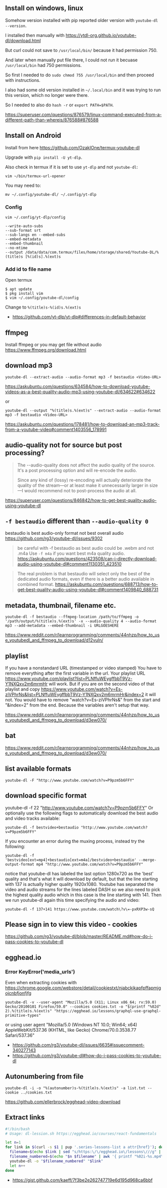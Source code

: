 ## Install on windows, linux

Somehow version installed with pip reported older version with `youtube-dl --version`.

I installed then manually with https://ytdl-org.github.io/youtube-dl/download.html

But curl could not save to `/usr/local/bin/` because it had permission 750.

And later when manually put file there, I could not run it becuase `/usr/local/bin` had 750 permissions.

So first I needed to do `sudo chmod 755 /usr/local/bin` and then proceed with instructions.

I also had some old version installed in `~/.local/bin` and it was trying to run this version, which no longer were there.

So I needed to also do `hash -r` or `export PATH=$PATH`.

https://superuser.com/questions/876579/linux-command-executed-from-a-different-path-than-whereis/876588#876588

## Install on Android

Install from here https://github.com/OzakIOne/termux-youtube-dl

Upgrade with `pip install -U yt-dlp`.

Also check in termux if it is set to use `yt-dlp` and not `youtube-dl`:

`vim ~/bin/termux-url-opener`

You may need to:

`mv ~/.config/youtube-dl/ ~/.config/yt-dlp`

### Config

`vim ~/.config/yt-dlp/config`

```
--write-auto-subs
--sub-format srt
--sub-langs en --embed-subs
--embed-metadata
--embed-thumbnail
--no-mtime
--output /data/data/com.termux/files/home/storage/shared/Youtube-DL/%(title)s [%(id)s].%(ext)s
```

### Add id to file name

Open termux

```
$ apt update
$ pkg install vim
$ vim ~/.config/youtube-dl/config
```

Change to `%(title)s-%(id)s.%(ext)s`

- https://github.com/yt-dlp/yt-dlp#differences-in-default-behavior

## ffmpeg

Install ffmpeg or you may get file without audio https://www.ffmpeg.org/download.html

## download mp3

`youtube-dl --extract-audio --audio-format mp3 -f bestaudio <Video-URL>`

https://askubuntu.com/questions/634584/how-to-download-youtube-videos-as-a-best-quality-audio-mp3-using-youtube-dl/634622#634622

or

`youtube-dl --output "%(title)s.%(ext)s" --extract-audio --audio-format mp3 -f bestaudio <Video-URL>`

https://askubuntu.com/questions/178481/how-to-download-an-mp3-track-from-a-youtube-video#comment1403556_178991

## audio-quality not for source but post processing?

> The --audio-quality does not affect the audio quality of the source. It's a post processing option and will re-encode the audio.
>
> Since any kind of (lossy) re-encoding will actually deteriorate the quality of the stream—or at least make it unnecessarily larger in size—I would recommend not to post-process the audio at all.

https://superuser.com/questions/846842/how-to-get-best-quality-audio-using-youtube-dl

## `-f bestaudio` different than `--audio-quality 0`

bestaudio is best audio-only format not best overall audio https://github.com/rg3/youtube-dl/issues/9302

> be careful with -f bestaudio as best audio could be .webm and not .m4a Use `-f m4a` if you want best m4a quality audio. https://askubuntu.com/questions/423508/can-i-directly-download-audio-using-youtube-dl#comment1130351_423510

> The real problem is that bestaudio will select only the best of the dedicated audio formats, even if there is a better audio available in combined format. https://askubuntu.com/questions/688713/how-to-get-best-quality-audio-using-youtube-dl#comment1409840_688731

## metadata, thumbnail, filename etc.

`youtube-dl -f bestaudio --ffmpeg-location /path/to/ffmpeg -o '/path/output/%(title)s.%(ext)s' -x --audio-quality 4 --audio-format mp3 --add-metadata --embed-thumbnail -i URLGOESHERE`

https://www.reddit.com/r/learnprogramming/comments/44nhzp/how_to_use_youtubedl_and_ffmpeg_to_download/d12vuln/

## playlist

If you have a nonstandard URL (timestamped or video stamped) You have to remove everything after the first variable in the url.
Your playlist URL https://www.youtube.com/playlist?list=PLNffuWEygffbbT9Vz-Y1NXQxv2m6mrmHr will work. But if you are on the second video of that playlist and copy https://www.youtube.com/watch?v=Es-ziVPhrNs&list=PLNffuWEygffbbT9Vz-Y1NXQxv2m6mrmHr&index=2 it will not. You would have to remove "watch?v=Es-ziVPhrNs&" from the start and "&index=2" from the end. Because the variables aren't setup that way.

https://www.reddit.com/r/learnprogramming/comments/44nhzp/how_to_use_youtubedl_and_ffmpeg_to_download/d3ew070/

## bat

https://www.reddit.com/r/learnprogramming/comments/44nhzp/how_to_use_youtubedl_and_ffmpeg_to_download/d3ew070/

## list available formats

`youtube-dl -F "http://www.youtube.com/watch?v=P9pzm5b6FFY"`

## download specific format

youtube-dl -f 22 "http://www.youtube.com/watch?v=P9pzm5b6FFY"
Or optionally use the following flags to automatically download the best audio and video tracks available:

`youtube-dl -f bestvideo+bestaudio "http://www.youtube.com/watch?v=P9pzm5b6FFY"`

If you encounter an error during the muxing process, instead try the following:

`youtube-dl -f 'bestvideo[ext=mp4]+bestaudio[ext=m4a]/bestvideo+bestaudio' --merge-output-format mp4 "http://www.youtube.com/watch?v=P9pzm5b6FFY"`

notice that youtube-dl has labeled the last option 1280x720 as the 'best' quality and that's what it will download by default, but that the line starting with 137 is actually higher quality 1920x1080. Youtube has separated the video and audio streams for the lines labeled DASH so we also need to pick the highest quality audio which in this case is the line starting with 141. Then we run youtube-dl again this time specifying the audio and video:

`youtube-dl -f 137+141 https://www.youtube.com/watch\?v\=-pxRXP3w-sQ`

## Please sign in to view this video - cookies

https://github.com/rg3/youtube-dl/blob/master/README.md#how-do-i-pass-cookies-to-youtube-dl

## egghead.io

### Error KeyError('media_urls')

Even when extracting cookies with https://chrome.google.com/webstore/detail/cookiestxt/njabckikapfpffapmjgojcnbfjonfjfg

`youtube-dl -v --user-agent "Mozilla/5.0 (X11; Linux x86_64; rv:59.0) Gecko/20100101 Firefox/59.0" --cookies cookies.txt -o "$(printf "%02d" 2).%(title)s.%(ext)s" "https://egghead.io/lessons/graphql-use-graphql-primitive-types"`

or using user agent "Mozilla/5.0 (Windows NT 10.0; Win64; x64) AppleWebKit/537.36 (KHTML, like Gecko) Chrome/70.0.3538.77 Safari/537.36"

- https://github.com/rg3/youtube-dl/issues/6635#issuecomment-340277143
- https://github.com/rg3/youtube-dl#how-do-i-pass-cookies-to-youtube-dl

## Autonumbering from file

`youtube-dl -i -o "%(autonumber)s-%(title)s.%(ext)s" -a list.txt --cookie ../cookies.txt`

https://github.com/ellerbrock/egghead-video-download

## Extract links

```bash
#!/bin/bash
# Usage: dl-lession.sh https://egghead.io/courses/react-fundamentals

let n=1
for link in $(curl -s $1 | pup '.series-lessons-list a attr{href}'); do
  filename=$(echo $link | sed "s/https:\/\/egghead.io\/lessons\///g" | sed "s/\?.*$//g")
  filename_numbered=$(echo "$n $filename" | awk '{ printf "%02i-%s.mp4\n", $1, $2 }')
  youtube-dl -o "$filename_numbered" "$link"
  let n++
done
```

- https://gist.github.com/kaeff/7f3be2e262747719e6d195d968ca6bbf
